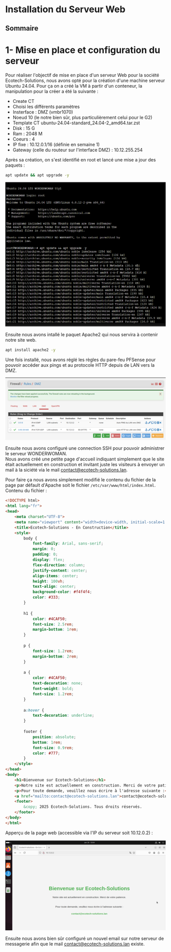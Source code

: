 # Installation du Serveur Web  

## Sommaire  

# 1- Mise en place et configuration du serveur  

Pour réaliser l'objectif de mise en place d'un serveur Web pour la société Ecotech-Solutions, nous avons opté pour la création d'une machine serveur Ubuntu 24.04.
Pour ça on a créé la VM à partir d'un conteneur, la manipulation pour la créer a été la suivante :
- Create CT
- Choisi les différents paramètres
- Insterface : DMZ (vmbr1070)
- Noeud 10 (le notre bien sûr, plus particulièrement celui pour le G2)
- Template CT ubuntu-24.04-standard_24.04-2_amd64.tar.zst
- Disk : 15 G
- Ram : 2048 M
- Coeurs : 4
- IP fixe : 10.12.0.1/16 (définie en semaine 1)
- Gateway (celle du routeur sur l'interface DMZ) : 10.12.255.254
  
Après sa création, on s'est identifié en root et lancé une mise a jour des paquets :  
```bash
apt update && apt upgrade -y
```
![capture 1](../Ressources/Images/capture_wonderwoman_1.png)  

Ensuite nous avons intallé le paquet Apache2 qui nous servira à contenir notre site web.  

```bash
apt install apache2 -y
```

Une fois installé, nous avons réglé les règles du pare-feu PFSense pour pouvoir accéder aux pings et au protocole HTTP depuis de LAN vers la DMZ.  

![capture 2](../Ressources/Images/capture_wonderwoman_3.png)  

Ensuite nous avons configuré une connection SSH pour pouvoir administrer le serveur WONDERWOMAN.  
Nous avons créé une petite page d'accueil indiquant simplement que le site était actuellement en construction et invitant juste les visiteurs à envoyer un mail à la siciété via le mail contact@ecotech-solutions.lan.  

Pour faire ça nous avons simplement modifié le contenu du fichier de la page par défault d'Apache soit le fichier `/etc/var/www/html/index.html`.  
Contenu du fichier :  
```html
<!DOCTYPE html>
<html lang="fr">
<head>
    <meta charset="UTF-8">
    <meta name="viewport" content="width=device-width, initial-scale=1.0">
    <title>Ecotech-Solutions - En Construction</title>
    <style>
        body {
            font-family: Arial, sans-serif;
            margin: 0;
            padding: 0;
            display: flex;
            flex-direction: column;
            justify-content: center;
            align-items: center;
            height: 100vh;
            text-align: center;
            background-color: #f4f4f4;
            color: #333;
        }

        h1 {
            color: #4CAF50;
            font-size: 2.5rem;
            margin-bottom: 1rem;
        }

        p {
            font-size: 1.2rem;
            margin-bottom: 2rem;
        }

        a {
            color: #4CAF50;
            text-decoration: none;
            font-weight: bold;
            font-size: 1.2rem;
        }

        a:hover {
            text-decoration: underline;
        }

        footer {
            position: absolute;
            bottom: 1rem;
            font-size: 0.9rem;
            color: #777;
        }
    </style>
</head>
<body>
    <h1>Bienvenue sur Ecotech-Solutions</h1>
    <p>Notre site est actuellement en construction. Merci de votre patience.</p>
    <p>Pour toute demande, veuillez nous écrire à l'adresse suivante :</p>
    <a href="mailto:contact@ecotech-solutions.lan">contact@ecotech-solutions.lan</a>
    <footer>
        &copy; 2025 Ecotech-Solutions. Tous droits réservés.
    </footer>
</body>
</html>


```

Apperçu de la page web (accessible via l'IP du serveur soit 10.12.0.2) :  

![capture 3](../Ressources/Images/capture_wonderwoman_2.png)  

Ensuite nous avons bien sûr configuré un nouvel email sur notre serveur de messagerie afin que le mail contact@ecotech-solutions.lan existe.  
